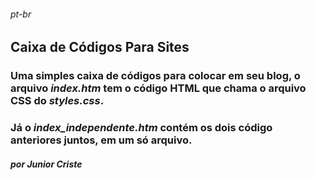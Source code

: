
###### _pt-br_
## Caixa de Códigos Para Sites
### Uma simples caixa de códigos para colocar em seu blog, o arquivo <i>index.htm</i> tem o código HTML que chama o arquivo CSS do <i>styles.css</i>.
### Já o <i>index_independente.htm</i> contém os dois código anteriores juntos, em um só arquivo.
##### por Junior Criste


